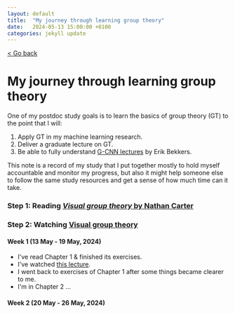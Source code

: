 ```yaml
---
layout: default
title:  "My journey through learning group theory"
date:   2024-05-13 15:00:00 +0100
categories: jekyll update
---
```


<p>
   <a href="/kamilazdybal.github.io/#blog">
      < Go back
  </a>
</p>

# My journey through learning group theory

One of my postdoc study goals is to learn the basics of group theory (GT) to the point that I will:

1. Apply GT in my machine learning research.
2. Deliver a graduate lecture on GT.
3. Be able to fully understand [G-CNN lectures](https://www.youtube.com/playlist?list=PL8FnQMH2k7jzPrxqdYufoiYVHim8PyZWd) by Erik Bekkers.

This note is a record of my study that I put together mostly to hold myself accountable and monitor my progress, 
but also it might help someone else to follow the same study resources and get a sense of how much time can it take.

### Step 1: Reading [*Visual group theory* by Nathan Carter](https://github.com/liwei766/visual-group-theory/blob/master/visual%20group%20theory.pdf)

### Step 2: Watching [Visual group theory](https://www.youtube.com/playlist?list=PLwV-9DG53NDxU337smpTwm6sef4x-SCLv)

#### Week 1 (13 May - 19 May, 2024)

- I've read Chapter 1 & finished its exercises.
- I've watched [this lecture](https://youtu.be/UwTQdOop-nU).
- I went back to exercises of Chapter 1 after some things became clearer to me.
- I'm in Chapter 2 ...

#### Week 2 (20 May - 26 May, 2024)



